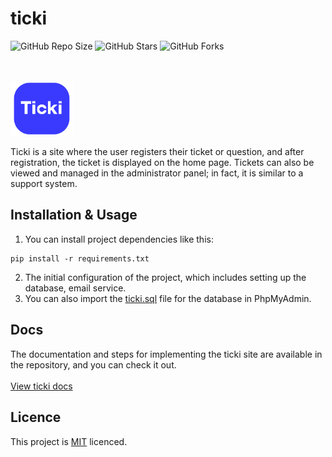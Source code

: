 # ticki
![GitHub Repo Size](https://img.shields.io/github/repo-size/Mhadi-1382/ticki)
![GitHub Stars](https://img.shields.io/github/stars/Mhadi-1382/ticki)
![GitHub Forks](https://img.shields.io/github/forks/Mhadi-1382/ticki)

<br>
<br>

<img src="https://github.com/Mhadi-1382/ticki/blob/main/static/imgs/logo/logo_ticki.svg" alt="ticki" width="100">

Ticki is a site where the user registers their ticket or question, and after registration, the ticket is displayed on the home page. Tickets can also be viewed and managed in the administrator panel; in fact, it is similar to a support system.

## Installation & Usage
1. You can install project dependencies like this:
```
pip install -r requirements.txt
```
2. The initial configuration of the project, which includes setting up the database, email service.
3. You can also import the <a href="https://github.com/Mhadi-1382/ticki/blob/main/ticki.sql">ticki.sql</a> file for the database in PhpMyAdmin.

## Docs
The documentation and steps for implementing the ticki site are available in the repository, and you can check it out.
<br>
<br>
<a href="https://github.com/Mhadi-1382/ticki/blob/main/ticket_system_doc.pdf">View ticki docs<a/>

## Licence
This project is <a href="https://github.com/Mhadi-1382/ticki/blob/main/LICENSE">MIT<a/> licenced.

